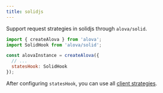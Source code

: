 ```yaml
---
title: solidjs
---
```


Support request strategies in solidjs through `alova/solid`.

```js
import { createAlova } from 'alova';
import SolidHook from 'alova/solid';

const alovaInstance = createAlova({
  // ...
  statesHook: SolidHook
});
```

After configuring `statesHook`, you can use all [client strategies](/tutorial/client/strategy).
